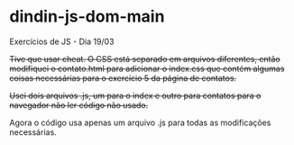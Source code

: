 # dindin-js-dom-main
Exercícios de JS - Dia 19/03

<strike>Tive que usar cheat. O CSS está separado em arquivos diferentes, então modifiquei o contato.html para adicionar o index.css que contém algumas coisas necessárias para o exercício 5 da página de contatos.

Usei dois arquivos .js, um para o index e outro para contatos para o navegador não ler código não usado.</strike>

Agora o código usa apenas um arquivo .js para todas as modificações necessárias.
